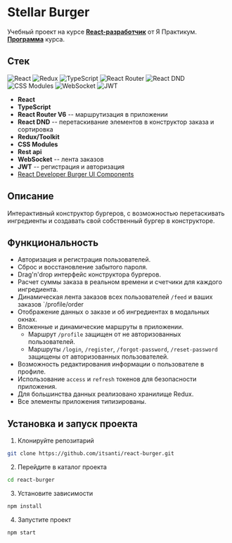 
# Stellar Burger
Учебный проект на курсе [**React-разработчик**](https://practicum.yandex.ru/react/) от Я Практикум. [**Программа**](https://code.s3.yandex.net/react/syllabys_React.pdf) курса.
## Стек
![React](https://img.shields.io/badge/react-%2320232a.svg?style=for-the-badge&logo=react&logoColor=%2361DAFB) ![Redux](https://img.shields.io/badge/redux-%23593d88.svg?style=for-the-badge&logo=redux&logoColor=white) ![TypeScript](https://img.shields.io/badge/typescript-%23007ACC.svg?style=for-the-badge&logo=typescript&logoColor=white) ![React Router](https://img.shields.io/badge/React_Router-CA4245?style=for-the-badge&logo=react-router&logoColor=white) ![React DND](https://img.shields.io/badge/React_DnD-CA4245?style=for-the-badge&logo=react&logoColor=white) ![CSS Modules](https://img.shields.io/badge/CSS_Modules-48B0F1.svg?style=for-the-badge&logoColor=white) ![WebSocket](https://img.shields.io/badge/WebSocket-FDEE21?style=for-the-badge&logoColor=black) ![JWT](https://img.shields.io/badge/JWT-black?style=for-the-badge&logo=JSON%20web%20tokens)
- **React**
- **TypeScript**
- **React Router V6** -- маршрутизация в приложении
- **React DND** -- перетаскивание элементов в конструктор заказа и сортировка
- **Redux/Toolkit** 
- **CSS Modules**
- **Rest api**
- **WebSocket** -- лента заказов
- **JWT** -- регистрация и авторизация
- [React Developer Burger UI Components](https://yandex-practicum.github.io/react-developer-burger-ui-components/docs/)
## Описание
Интерактивный конструктор бургеров, с возможностью перетаскивать ингредиенты и создавать свой собственный бургер в конструкторе.
## Функциональность
- Авторизация и регистрация пользователей.
- Сброс и восстановление забытого пароля.
- Drag'n'drop интерфейс конструктора бургеров.
- Расчет суммы заказа в реальном времени  и счетчики для каждого ингредиента.
- Динамическая лента заказов всех пользователей `/feed` и ваших заказов `/profile/order
- Отображение данных о заказе и об ингредиентах в модальных окнах.
- Вложенные и динамические маршруты в приложении.
	- Маршрут `/profile` защищен от не авторизованных пользователей.
	- Маршруты `/login`, `/register`, `/forgot-password`, `/reset-password` защищены от авторизованных пользователей.
- Возможность редактирования информации о пользователе в профиле.
- Использование `access` и `refresh` токенов для безопасности приложения.
- Для большинства данных реализовано хранилище Redux.
- Все элементы приложения типизированы.
## Установка и запуск проекта
1. Клонируйте репозитарий
```bash
git clone https://github.com/itsanti/react-burger.git
```
2. Перейдите в каталог проекта
```bash
cd react-burger
```
3. Установите зависимости
```bash
npm install
```
4. Запустите проект
```bash
npm start
```